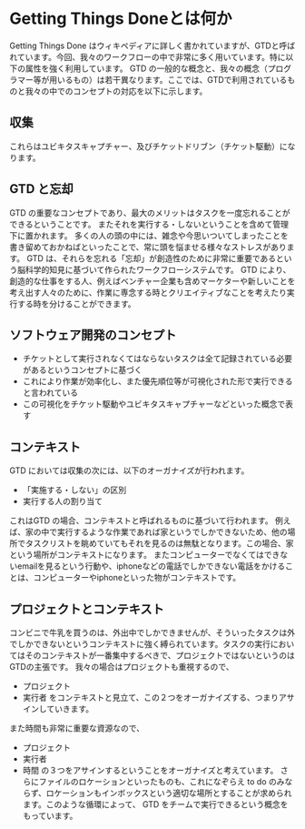 Getting Things Doneとは何か
===========================
Getting Things Done はウィキペディアに詳しく書かれていますが、GTDと呼ばれています。今回、我々のワークフローの中で非常に多く用いています。特に以下の属性を強く利用しています。
GTD の一般的な概念と、我々の概念（プログラマー等が用いるもの）は若干異なります。ここでは、GTDで利用されているものと我々の中でのコンセプトの対応を以下に示します。

収集
------
これらはユビキタスキャプチャー、及びチケットドリブン（チケット駆動）になります。

GTD と忘却
------------
GTD の重要なコンセプトであり、最大のメリットはタスクを一度忘れることができるということです。
またそれを実行する・しないということを含めて管理下に置かれます。
多くの人の頭の中には、雑念や今思いついてしまったことを書き留めておかねばといったことで、常に頭を悩ませる様々なストレスがあります。
GTD は、それらを忘れる「忘却」が創造性のために非常に重要であるという脳科学的知見に基づいて作られたワークフローシステムです。
GTD により、創造的な仕事をする人、例えばベンチャー企業も含めマーケターや新しいことを考え出す人々のために、作業に専念する時とクリエイティブなことを考えたり実行する時を分けることができます。

ソフトウェア開発のコンセプト
--------------------------
- チケットとして実行されなくてはならないタスクは全て記録されている必要があるというコンセプトに基づく
- これにより作業が効率化し、また優先順位等が可視化された形で実行できると言われている
- この可視化をチケット駆動やユビキタスキャプチャーなどといった概念で表す

コンテキスト
------------
GTD においては収集の次には、以下のオーガナイズが行われます。
- 「実施する・しない」の区別
- 実行する人の割り当て

これはGTD の場合、コンテキストと呼ばれるものに基づいて行われます。
例えば、家の中で実行するような作業であれば家というでしかできないため、他の場所でタスクリストを眺めていてもそれを見るのは無駄となります。この場合、家という場所がコンテキストになります。
またコンピューターでなくてはできないemailを見るという行動や、iphoneなどの電話でしかできない電話をかけることは、コンピューターやiphoneといった物がコンテキストです。

プロジェクトとコンテキスト
--------------------------
コンビニで牛乳を買うのは、外出中でしかできませんが、そういったタスクは外でしかできないというコンテキストに強く縛られています。タスクの実行においてはそのコンテキストが一番集中するべきで、プロジェクトではないというのはGTDの主張です。
我々の場合はプロジェクトも重視するので、
- プロジェクト
- 実行者
をコンテキストと見立て、この２つをオーガナイズする、つまりアサインしていきます。

また時間も非常に重要な資源なので、
- プロジェクト
- 実行者
- 時間
の３つをアサインするということをオーガナイズと考えています。
さらにファイルのロケーションといったものも、これになぞらえ to do のみならず、ロケーションもインボックスという適切な場所とすることが求められます。このような循環によって、 GTD をチームで実行できるという概念をもっています。  
